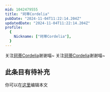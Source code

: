 ```yaml
---
mid: 1042479555
title: "珂蒂Cordelia"
pubDate: "2024-11-04T11:22:14.204Z"
updatedDate: "2024-11-04T11:22:14.204Z"
profile:
  {
    Nickname: ["珂蒂Cordelia"],
  }
---
```


关注[珂蒂Cordelia](https://space.bilibili.com/1042479555)谢谢喵~ 关注[珂蒂Cordelia](https://space.bilibili.com/1042479555)谢谢喵~

## 此条目有待补充
你可以在[这里](https://github.com/Yuhanawa/VTuber.ICU/edit/master/src/content/v/珂蒂Cordelia/index.md)编辑本文

